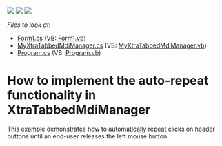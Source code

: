 <!-- default badges list -->
![](https://img.shields.io/endpoint?url=https://codecentral.devexpress.com/api/v1/VersionRange/128617099/10.1.4%2B)
[![](https://img.shields.io/badge/Open_in_DevExpress_Support_Center-FF7200?style=flat-square&logo=DevExpress&logoColor=white)](https://supportcenter.devexpress.com/ticket/details/E2696)
[![](https://img.shields.io/badge/📖_How_to_use_DevExpress_Examples-e9f6fc?style=flat-square)](https://docs.devexpress.com/GeneralInformation/403183)
<!-- default badges end -->
<!-- default file list -->
*Files to look at*:

* [Form1.cs](./CS/WindowsApplication1/Form1.cs) (VB: [Form1.vb](./VB/WindowsApplication1/Form1.vb))
* [MyXtraTabbedMdiManager.cs](./CS/WindowsApplication1/MyXtraTabbedMdiManager.cs) (VB: [MyXtraTabbedMdiManager.vb](./VB/WindowsApplication1/MyXtraTabbedMdiManager.vb))
* [Program.cs](./CS/WindowsApplication1/Program.cs) (VB: [Program.vb](./VB/WindowsApplication1/Program.vb))
<!-- default file list end -->
# How to implement the auto-repeat  functionality in XtraTabbedMdiManager


<p>This example demonstrates how to automatically repeat clicks on header buttons until an end-user releases the left mouse button.</p><br />
<br />


<br/>



